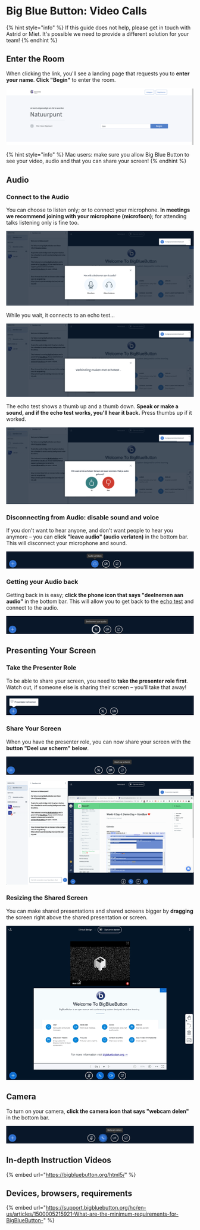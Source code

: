 # Big Blue Button: Video Calls

{% hint style="info" %}
If this guide does not help, please get in touch with Astrid or Miet. It's possible we need to provide a different solution for your team!
{% endhint %}

## Enter the Room

When clicking the link, you'll see a landing page that requests you to **enter your name**. **Click "Begin"** to enter the room.

![Enter your name](../.gitbook/assets/screenshot-2021-07-12-at-13.10.35.png)

{% hint style="info" %}
Mac users: make sure you allow Big Blue Button to see your video, audio and that you can share your screen! 
{% endhint %}

## Audio

### Connect to the Audio

You can choose to listen only; or to connect your microphone. **In meetings we recommend joining with your microphone \(microfoon\)**; for attending talks listening only is fine too.

![Pick &quot;microfoon&quot; to be able to talk](../.gitbook/assets/screenshot-2021-07-12-at-13.10.58.png)

While you wait, it connects to an echo test...

![Connecting to the echo test.](../.gitbook/assets/screenshot-2021-07-12-at-13.11.02%20%281%29.png)

The echo test shows a thumb up and a thumb down. **Speak or make a sound, and if the echo test works, you'll hear it back.** Press thumbs up if it worked.

![Click &quot;Ja&quot; if you heard your own echo.](../.gitbook/assets/screenshot-2021-07-12-at-13.10.50.png)

### Disconnecting from Audio: disable sound and voice

If you don't want to hear anyone, and don't want people to hear you anymore – you can **click "leave audio" \(audio verlaten\)** in the bottom bar. This will disconnect your microphone and sound.

![Leave audio](../.gitbook/assets/screenshot-2021-07-12-at-13.13.00-copy.png)

### Getting your Audio back

Getting back in is easy; **click the phone icon that says "deelnemen aan audio"** in the bottom bar. This will allow you to get back to the [echo test](big-blue-button-video-calls.md#connect-to-the-audio) and connect to the audio.

![Click &quot;deelnemen aan de audio&quot; to get back in.](../.gitbook/assets/screenshot-2021-07-12-at-13.13.06-copy.png)

## Presenting Your Screen

### Take the Presenter Role

To be able to share your screen, you need to **take the presenter role first**. Watch out, if someone else is sharing their screen – you'll take that away!

![Take the presenter role](../.gitbook/assets/screenshot-2021-07-12-at-13.11.53-copy.png)

### Share Your Screen

When you have the presenter role, you can now share your screen with the **button "Deel uw scherm" below**.

![](../.gitbook/assets/screenshot-2021-07-12-at-13.12.01-copy.png)

![What it looks like when you&apos;re sharing](../.gitbook/assets/screenshot-2021-07-12-at-13.12.40.png)

### Resizing the Shared Screen

You can make shared presentations and shared screens bigger by **dragging** the screen right above the shared presentation or screen.

![Make your screen bigger by resizing it right above the presentation](../.gitbook/assets/bigbluebutton.gif)

## Camera

To turn on your camera, **click the camera icon that says "webcam delen"** in the bottom bar. 

![](../.gitbook/assets/screenshot-2021-07-12-at-13.12.16.png)

## In-depth Instruction Videos

{% embed url="https://bigbluebutton.org/html5/" %}

## Devices, browsers, requirements

{% embed url="https://support.bigbluebutton.org/hc/en-us/articles/1500005215921-What-are-the-minimum-requirements-for-BigBlueButton-" %}

